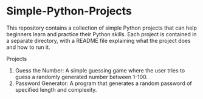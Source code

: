 # Simple-Python-Projects

This repository contains a collection of simple Python projects that can help beginners learn and practice their Python skills. Each project is contained in a separate directory, with a README file explaining what the project does and how to run it.

Projects
  1. Guess the Number: A simple guessing game where the user tries to guess a randomly generated number between 1-100.
  2. Password Generator: A program that generates a random password of specified length and complexity.
